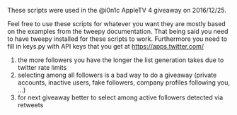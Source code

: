 These scripts were used in the @i0n1c AppleTV 4 giveaway on 2016/12/25.

Feel free to use these scripts for whatever you want they are 
mostly based on the examples from the tweepy documentation.
That being said you need to have tweepy installed for these scripts
to work. Furthermore you need to fill in keys.py with API keys that
you get at https://apps.twitter.com/

1. the more followers you have the longer the list generation takes due to twitter rate limits
2. selecting among all followers is a bad way to do a giveaway (private accounts, inactive users, fake followers, company profiles following you, ...)
3. for next giveaway better to select among active followers detected via retweets

